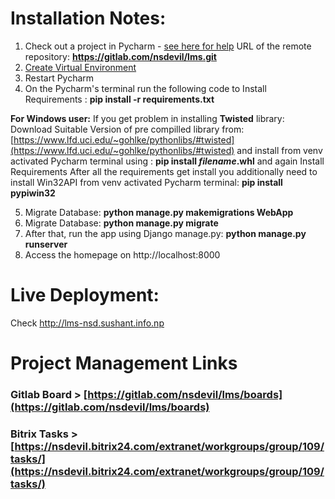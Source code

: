 # Installation Notes:
1. Check out a project in Pycharm - [see here for help](Open%20lms%20folder%20using%20Pycharm)
URL of the remote repository: **https://gitlab.com/nsdevil/lms.git**
4.  [Create Virtual Environment](https://www.jetbrains.com/help/pycharm-edu/creating-virtual-environment.html)
5. Restart Pycharm
6. On the Pycharm's terminal run the following code to Install Requirements : **pip install -r requirements.txt**

**For Windows user:**
If you get problem in installing **Twisted** library:
Download Suitable Version of pre compilled library from: [https://www.lfd.uci.edu/~gohlke/pythonlibs/#twisted](https://www.lfd.uci.edu/~gohlke/pythonlibs/#twisted) and install from venv activated Pycharm terminal using :
**pip install *filename*.whl** 
and again Install Requirements 
After all the requirements get install you additionally need to install Win32API from venv activated Pycharm terminal:
**pip install pypiwin32**

5.  Migrate Database: **python manage.py makemigrations WebApp**
6. Migrate Database: **python manage.py migrate**
7. After that, run the app using Django manage.py: **python manage.py runserver**
8. Access the homepage on     http://localhost:8000

# Live Deployment:
Check  http://lms-nsd.sushant.info.np


# Project Management Links
### Gitlab Board > [https://gitlab.com/nsdevil/lms/boards](https://gitlab.com/nsdevil/lms/boards)
### Bitrix Tasks > [https://nsdevil.bitrix24.com/extranet/workgroups/group/109/tasks/](https://nsdevil.bitrix24.com/extranet/workgroups/group/109/tasks/)

